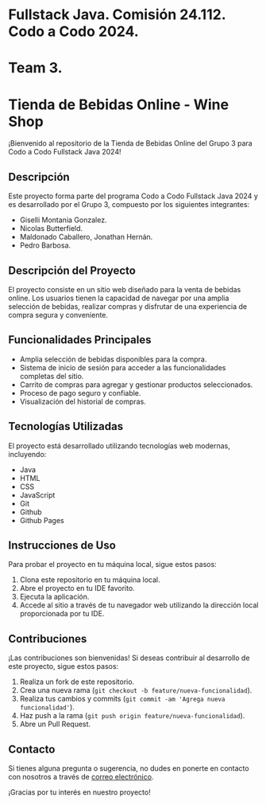# Fullstack Java. Comisión 24.112. Codo a Codo 2024.
# Team 3.
# Tienda de Bebidas Online - Wine Shop

¡Bienvenido al repositorio de la Tienda de Bebidas Online del Grupo 3 para Codo a Codo Fullstack Java 2024!

## Descripción

Este proyecto forma parte del programa Codo a Codo Fullstack Java 2024 y es desarrollado por el Grupo 3, compuesto por los siguientes integrantes:

- Giselli Montania Gonzalez.
- Nicolas Butterfield.
- Maldonado Caballero, Jonathan Hernán.
- Pedro Barbosa.

## Descripción del Proyecto

El proyecto consiste en un sitio web diseñado para la venta de bebidas online. Los usuarios tienen la capacidad de navegar por una amplia selección de bebidas, realizar compras y disfrutar de una experiencia de compra segura y conveniente.

## Funcionalidades Principales

- Amplia selección de bebidas disponibles para la compra.
- Sistema de inicio de sesión para acceder a las funcionalidades completas del sitio.
- Carrito de compras para agregar y gestionar productos seleccionados.
- Proceso de pago seguro y confiable.
- Visualización del historial de compras.

## Tecnologías Utilizadas

El proyecto está desarrollado utilizando tecnologías web modernas, incluyendo:

- Java
- HTML
- CSS
- JavaScript
- Git
- Github
- Github Pages

## Instrucciones de Uso

Para probar el proyecto en tu máquina local, sigue estos pasos:

1. Clona este repositorio en tu máquina local.
2. Abre el proyecto en tu IDE favorito.
3. Ejecuta la aplicación.
4. Accede al sitio a través de tu navegador web utilizando la dirección local proporcionada por tu IDE.

## Contribuciones

¡Las contribuciones son bienvenidas! Si deseas contribuir al desarrollo de este proyecto, sigue estos pasos:

1. Realiza un fork de este repositorio.
2. Crea una nueva rama (`git checkout -b feature/nueva-funcionalidad`).
3. Realiza tus cambios y commits (`git commit -am 'Agrega nueva funcionalidad'`).
4. Haz push a la rama (`git push origin feature/nueva-funcionalidad`).
5. Abre un Pull Request.

## Contacto

Si tienes alguna pregunta o sugerencia, no dudes en ponerte en contacto con nosotros a través de [correo electrónico](nicobutter@gmail.com).

¡Gracias por tu interés en nuestro proyecto!
